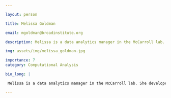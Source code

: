 ```yaml
---

layout: person

title: Melissa Goldman

email: mgoldman@broadinstitute.org

description: Melissa is a data analytics manager in the McCarroll lab. She developed Drop-seq with Evan Macosko, and worked at the bench for over 8 years specializing in single-cell technologies. She now works ...

img: assets/img/melissa_goldman.jpg

importance: 7
category: Computational Analysis

bio_long: |

 Melissa is a data analytics manager in the McCarroll lab. She developed Drop-seq with Evan Macosko, and worked at the bench for over 8 years specializing in single-cell technologies. She now works closely with both researchers and software developers to facilitate cutting-edge analysis of single-cell data.

---
```


